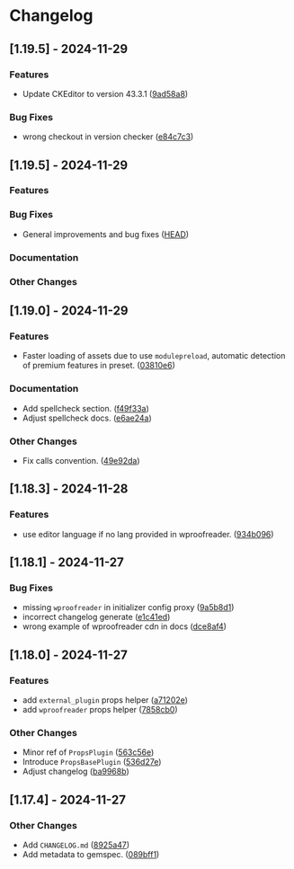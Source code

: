 # Changelog

## [1.19.5] - 2024-11-29

### Features

* Update CKEditor to version 43.3.1 ([9ad58a8](https://github.com/Mati365/ckeditor5-rails/commit/9ad58a8d6b1d5c86a2defb1ddec879910fa79542))

### Bug Fixes

* wrong checkout in version checker ([e84c7c3](https://github.com/Mati365/ckeditor5-rails/commit/e84c7c369d9815fb25a2ac81325215e525317199))

## [1.19.5] - 2024-11-29

### Features


### Bug Fixes

* General improvements and bug fixes ([HEAD](https://github.com/Mati365/ckeditor5-rails/commit/HEAD))

### Documentation


### Other Changes


## [1.19.0] - 2024-11-29

### Features

* Faster loading of assets due to use `modulepreload`, automatic detection of premium features in preset. ([03810e6](https://github.com/Mati365/ckeditor5-rails/commit/03810e6e2734a43ef64542236d41d7bc0ed9ff15))

### Documentation

* Add spellcheck section. ([f49f33a](https://github.com/Mati365/ckeditor5-rails/commit/f49f33af5be1c87ebb479c1bab90bd7983846bd3))
* Adjust spellcheck docs. ([e6ae24a](https://github.com/Mati365/ckeditor5-rails/commit/e6ae24a1b5ad98cf3747d0ecdd04fea0d6261c3c))

### Other Changes

* Fix calls convention. ([49e92da](https://github.com/Mati365/ckeditor5-rails/commit/49e92da76e9a627d84055274a8d1209c9a99fd17))

## [1.18.3] - 2024-11-28

### Features

* use editor language if no lang provided in wproofreader. ([934b096](https://github.com/Mati365/ckeditor5-rails/commit/934b0968c5e9ec3cfa3f51f72a14cae963fa7fd7))

## [1.18.1] - 2024-11-27

### Bug Fixes

* missing `wproofreader` in initializer config proxy ([9a5b8d1](https://github.com/Mati365/ckeditor5-rails/commit/9a5b8d1402af3f004e5fce6f4e587ffb4d70c378))
* incorrect changelog generate ([e1c41ed](https://github.com/Mati365/ckeditor5-rails/commit/e1c41edaa06a4510ca4b83db76c78e985af2d7fe))
* wrong example of wproofreader cdn in docs ([dce8af4](https://github.com/Mati365/ckeditor5-rails/commit/dce8af4f1cac822a1aa99ad2b18717b82c0ef351))

## [1.18.0] - 2024-11-27

### Features

* add `external_plugin` props helper ([a71202e](https://github.com/Mati365/ckeditor5-rails/commit/a71202ed9b557735dc10e544d68443706664a6da))
* add `wproofreader` props helper ([7858cb0](https://github.com/Mati365/ckeditor5-rails/commit/7858cb01e159d87de3cdcde63ef38514b75565ea))

### Other Changes

* Minor ref of `PropsPlugin` ([563c56e](https://github.com/Mati365/ckeditor5-rails/commit/563c56e2297a2b175bbb3cba64cffc410da01099))
* Introduce `PropsBasePlugin` ([536d27e](https://github.com/Mati365/ckeditor5-rails/commit/536d27ed29734a3c5b534fda257a9681dc9e8b36))
* Adjust changelog ([ba9968b](https://github.com/Mati365/ckeditor5-rails/commit/ba9968bb43ca812e8cc5619fab50f56446ba05c0))

## [1.17.4] - 2024-11-27

### Other Changes

* Add `CHANGELOG.md` ([8925a47](https://github.com/Mati365/ckeditor5-rails/commit/8925a47062fe9922f88f06ed98ceb47e65e96bbd))
* Add metadata to gemspec. ([089bff1](https://github.com/Mati365/ckeditor5-rails/commit/089bff125cac9b938ce32dd9952760fd97d020a3))
